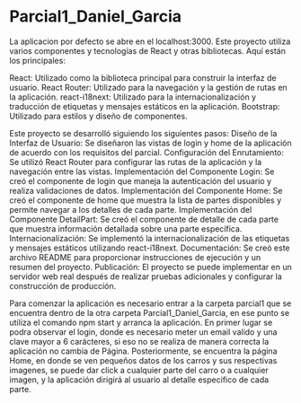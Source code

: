 # Parcial1_Daniel_Garcia
La aplicacion por defecto se abre en el localhost:3000.
Este proyecto utiliza varios componentes y tecnologías de React y otras bibliotecas. Aquí están los principales:

React: Utilizado como la biblioteca principal para construir la interfaz de usuario.
React Router: Utilizado para la navegación y la gestión de rutas en la aplicación.
react-i18next: Utilizado para la internacionalización y traducción de etiquetas y mensajes estáticos en la aplicación.
Bootstrap: Utilizado para estilos y diseño de componentes.

Este proyecto se desarrolló siguiendo los siguientes pasos:
Diseño de la Interfaz de Usuario: Se diseñaron las vistas de login y home de la aplicación de acuerdo con los requisitos del parcial.
Configuración del Enrutamiento: Se utilizó React Router para configurar las rutas de la aplicación y la navegación entre las vistas.
Implementación del Componente Login: Se creó el componente de login que maneja la autenticación del usuario y realiza validaciones de datos.
Implementación del Componente Home: Se creó el componente de home que muestra la lista de partes disponibles y permite navegar a los detalles de cada parte.
Implementación del Componente DetailPart: Se creó el componente de detalle de cada parte que muestra información detallada sobre una parte específica.
Internacionalización: Se implementó la internacionalización de las etiquetas y mensajes estáticos utilizando react-i18next.
Documentación: Se creó este archivo README para proporcionar instrucciones de ejecución y un resumen del proyecto.
Publicación: El proyecto se puede implementar en un servidor web real después de realizar pruebas adicionales y configurar la construcción de producción.

Para comenzar la aplicación es necesario entrar a la carpeta parcial1 que se encuentra dentro de la otra carpeta Parcial1_Daniel_Garcia, en ese punto se utiliza el comando npm start y arranca la aplicación. 
En primer lugar se podra observar el login, donde es necesario meter un email valido y una clave mayor a 6 carácteres, si eso no se realiza de manera correcta la aplicación no cambia de Página. Posteriormente,
se encuentra la página Home, en donde se ven pequeños datos de los carros y sus respectivas imagenes, se puede dar click a cualquier parte del carro o a cualquier imagen, y la aplicación dirigirá al usuario al
detalle especifico de cada parte.
